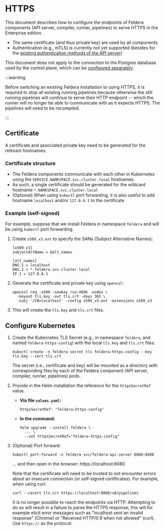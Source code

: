 # HTTPS

This document describes how to configure the endpoints of Feldera components (API server, compiler,
runner, pipelines) to serve HTTPS in the Enterprise edition.

- The same certificate (and thus private key) are used by all components
- Authentication (e.g., mTLS) is currently not yet supported (besides for the
  [existing authentication methods of the API server](authentication.md))

This document does not apply to the connection to the Postgres database used by the control plane,
which can be [configured separately](helm-guide.md).

:::warning

Before switching an existing Feldera installation to using HTTPS, it is required to stop
all existing running pipelines because otherwise the still running pipelines will continue
to serve their HTTP endpoint -- which the runner will no longer be able to communicate with
as it expects HTTPS. The pipelines will need to be recompiled.

:::

## Certificate

A certificate and associated private key need to be generated for the relevant hostnames.

### Certificate structure

- The Feldera components communicate with each other in Kubernetes using the
  `SERVICE.NAMESPACE.svc.cluster.local` hostnames.
- As such, a single certificate should be generated for the wildcard hostname
  `*.NAMESPACE.svc.cluster.local`
- (Optional) When using `kubectl` port forwarding, it is also useful to add
  hostname `localhost` and/or `127.0.0.1` to the certificate

### Example (self-signed)

For example, suppose that we install Feldera in namespace `feldera` and will
be using `kubectl` port forwarding.

1. Create `x509_v3.ext` to specify the SANs (Subject Alternative Names):
   ```
   [x509_v3]
   subjectAltName = @alt_names

   [alt_names]
   DNS.1 = localhost
   DNS.2 = *.feldera.svc.cluster.local
   IP.1 = 127.0.0.1
   ```

2. Generate the certificate and private key using `openssl`:
   ```
   openssl req -x509 -newkey rsa:4096 -nodes \
     -keyout tls.key -out tls.crt -days 365 \
     -subj '/CN=localhost' -config x509_v3.ext -extensions x509_v3
   ```

3. This will create the `tls.key` and `tls.crt` files.

## Configure Kubernetes

1. Create the Kubernetes TLS Secret (e.g., in namespace `feldera`, and named `feldera-https-config`)
   with the local `tls.key` and `tls.crt` files:
   ```
   kubectl create -n feldera secret tls feldera-https-config --key tls.key --cert tls.crt
   ```
   The secret (i.e., certificate and key) will be mounted as a directory with corresponding files
   by each of the Feldera component (API server, compiler, runner, pipelines) pods.

2. Provide in the Helm installation the reference for the `httpsSecretRef` value.

   - **Via file `values.yaml`:**
     ```
     httpsSecretRef: "feldera-https-config"
     ```

   - **In the command:**
     ```
     helm upgrade --install feldera \
       ... \
       --set httpsSecretRef="feldera-https-config"
     ```

3. (Optional) Port forward:
   ```
   kubectl port-forward -n feldera svc/feldera-api-server 8080:8080
   ```
   ... and then open in the browser: https://localhost:8080

   Note that the certificate will need to be trusted to not encounter
   errors about an insecure connection (or self-signed certificates).
   For example, when using curl:
   ```
   curl --cacert tls.crt https://localhost:8080/v0/pipelines
   ```

   It is no longer possible to reach the endpoints via HTTP.
   Attempting to do so will result in a failure to parse the HTTPS response;
   this will for example elicit error messages such as
   "localhost sent an invalid response" (Chrome) or
   "Received HTTP/0.9 when not allowed" (curl).
   Use `https://` as the protocol.
